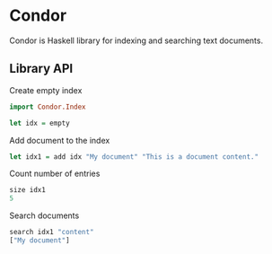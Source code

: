 # Condor

Condor is Haskell library for indexing and searching text documents.

## Library API

Create empty index

```Haskell
import Condor.Index

let idx = empty
```


Add document to the index

```Haskell
let idx1 = add idx "My document" "This is a document content."
```


Count number of entries

```Haskell
size idx1
5
```


Search documents

```Haskell
search idx1 "content"
["My document"]
```
